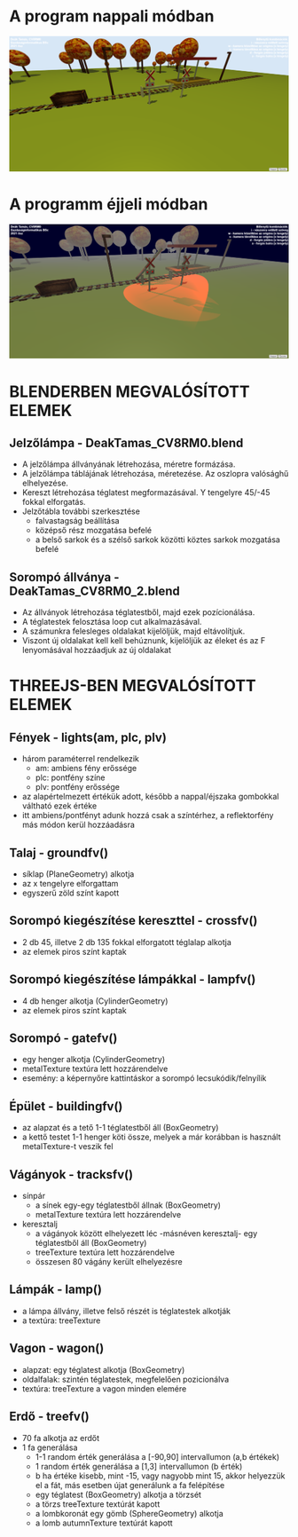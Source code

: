 # A program nappali módban
![img.png](img.png)
# A programm éjjeli módban
![img_1.png](img_1.png)

# BLENDERBEN MEGVALÓSÍTOTT ELEMEK
## Jelzőlámpa - DeakTamas_CV8RM0.blend
- A jelzőlámpa állványának létrehozása, méretre formázása.
- A jelzőlámpa táblájának létrehozása, méretezése. Az oszlopra valósághű elhelyezése.
- Kereszt létrehozása téglatest megformazásával. Y tengelyre 45/-45 fokkal elforgatás.
- Jelzőtábla további szerkesztése
  - falvastagság beállítása
  - középső rész mozgatása befelé
  - a belső sarkok és a szélső sarkok közötti köztes sarkok mozgatása befelé

## Sorompó állványa - DeakTamas_CV8RM0_2.blend
- Az állványok létrehozása téglatestből, majd ezek pozícionálása.
- A téglatestek felosztása loop cut alkalmazásával.
- A számunkra felesleges oldalakat kijelöljük, majd eltávolítjuk.
- Viszont új oldalakat kell kell behúznunk, kijelöljük az éleket és az F lenyomásával hozzáadjuk az új oldalakat

# THREEJS-BEN MEGVALÓSÍTOTT ELEMEK

## Fények - lights(am, plc, plv)
- három paraméterrel rendelkezik
  - am: ambiens fény erőssége
  - plc: pontfény színe
  - plv: pontfény erőssége
- az alapértelmezett értékük adott, később a nappal/éjszaka gombokkal váltható ezek értéke
- itt ambiens/pontfényt adunk hozzá csak a színtérhez, a reflektorfény más módon kerül hozzáadásra

## Talaj - groundfv()
- síklap (PlaneGeometry) alkotja
- az x tengelyre elforgattam
- egyszerű zöld színt kapott

## Sorompó kiegészítése kereszttel - crossfv()
- 2 db 45, illetve 2 db 135 fokkal elforgatott téglalap alkotja
- az elemek piros színt kaptak

## Sorompó kiegészítése lámpákkal - lampfv()
- 4 db henger alkotja (CylinderGeometry)
- az elemek piros színt kaptak

## Sorompó - gatefv()
- egy henger alkotja (CylinderGeometry)
- metalTexture textúra lett hozzárendelve
- esemény: a képernyőre kattintáskor a sorompó lecsukódik/felnyílik

## Épület - buildingfv()
- az alapzat és a tető 1-1 téglatestből áll (BoxGeometry)
- a kettő testet 1-1 henger köti össze, melyek a már korábban is használt metalTexture-t veszik fel

## Vágányok - tracksfv()
- sínpár
  - a sínek egy-egy téglatestből állnak (BoxGeometry)
  - metalTexture textúra lett hozzárendelve
- keresztalj
  - a vágányok között elhelyezett léc -másnéven keresztalj- egy téglatestből áll (BoxGeometry)
  - treeTexture textúra lett hozzárendelve
  - összesen 80 vágány került elhelyezésre

## Lámpák - lamp()
- a lámpa állvány, illetve felső részét is téglatestek alkotják
- a textúra: treeTexture

## Vagon - wagon()
- alapzat: egy téglatest alkotja (BoxGeometry)
- oldalfalak: szintén téglatestek, megfelelően pozicionálva
- textúra: treeTexture a vagon minden elemére

## Erdő - treefv()
- 70 fa alkotja az erdőt
- 1 fa generálása
  - 1-1 random érték generálása a [-90,90] intervallumon (a,b értékek)
  - 1 random érték generálása a [1,3] intervallumon (b érték)
  - b ha értéke kisebb, mint -15, vagy nagyobb mint 15, akkor helyezzük el a fát, más esetben újat generálunk
  a fa felépítése
  - egy téglatest (BoxGeometry) alkotja a törzsét
  - a törzs treeTexture textúrát kapott
  - a lombkoronát egy gömb (SphereGeometry) alkotja
  - a lomb autumnTexture textúrát kapott






